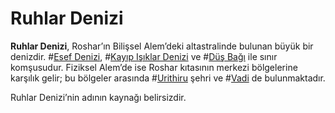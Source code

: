 # Ruhlar Denizi

**Ruhlar Denizi**, Roshar’ın Bilişsel Alem’deki altastralinde bulunan büyük bir denizdir. #[Esef Denizi](locations/sea-of-regret), #[Kayıp Işıklar Denizi](locations/sea-of-lost-lights) ve #[Düş Bağı](locations/nexus-of-imagination) ile sınır komşusudur. Fiziksel Alem’de ise Roshar kıtasının merkezi bölgelerine karşılık gelir; bu bölgeler arasında #[Urithiru](locations/urithiru) şehri ve #[Vadi](locations/valley) de bulunmaktadır.  

Ruhlar Denizi’nin adının kaynağı belirsizdir.
